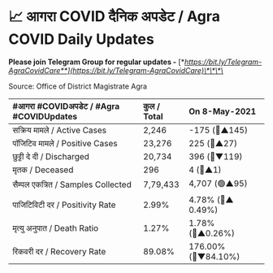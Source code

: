 # 📈 आगरा COVID दैनिक अपडेट / Agra COVID Daily Updates

**Please join Telegram Group for regular updates -** [**https://bit.ly/Telegram-AgraCovidCare**](https://bit.ly/Telegram-AgraCovidCare)\*\*\*\*

Source: Office of District Magistrate Agra

| \#**आगरा \#COVIDअपडेट / \#Agra \#COVIDUpdates** | कुल / **Total** | **On 8-May-2021** |
| :--- | :--- | :--- |
| सक्रिय मामले / Active Cases | 2,246 | -175 \(🔴▲145\) |
| पॉजिटिव मामले / Positive Cases | 23,276 | 225 \(🔴▲27\) |
| छुट्टी दे दी / Discharged | 20,734 | 396 \(🔴▼119\) |
| मृतक / Deceased | 296 | 4 \(🔴▲1\) |
| सैम्पल एकत्रित / Samples Collected | 7,79,433 | 4,707 \(🟢▲95\) |
| पाजिटिविटी दर / Positivity Rate | 2.99% | 4.78% \(🔴▲ 0.49%\) |
| मृत्यु अनुपात / Death Ratio | 1.27% | 1.78% \(🔴▲0.26%\) |
| रिकवरी दर / Recovery Rate | 89.08% | 176.00% \(🔴▼84.10%\) |

